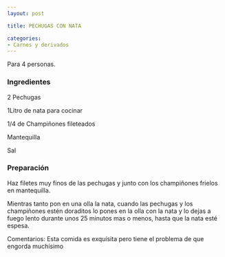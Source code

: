 ```yaml
---
layout: post

title: PECHUGAS CON NATA

categories:
- Carnes y derivados
---
```

Para 4 personas.

<h3>Ingredientes</h3>
2 Pechugas

1Litro de nata para cocinar

1/4 de Champiñones fileteados

Mantequilla

Sal

<h3>Preparación</h3>
Haz filetes muy finos de las pechugas y junto con los champiñones frielos en mantequilla.

Mientras tanto pon en una olla la nata, cuando las pechugas y los champiñones estén doraditos lo pones en la olla con la nata y lo dejas a fuego lento durante unos 25 minutos mas o menos, hasta que la nata esté espesa.

Comentarios: Esta comida es exquísita pero tiene el problema de que engorda muchísimo

